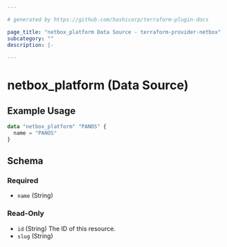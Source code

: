 ```yaml
---

# generated by https://github.com/hashicorp/terraform-plugin-docs

page_title: "netbox_platform Data Source - terraform-provider-netbox"
subcategory: ""
description: |-
  
---
```


# netbox_platform (Data Source)

## Example Usage

```terraform
data "netbox_platform" "PANOS" {
  name = "PANOS"
}
```

<!-- schema generated by tfplugindocs -->

## Schema

### Required

- `name` (String)

### Read-Only

- `id` (String) The ID of this resource.
- `slug` (String)


